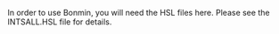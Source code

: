 In order to use Bonmin, you will need the HSL files here. Please see the INTSALL.HSL file for details.